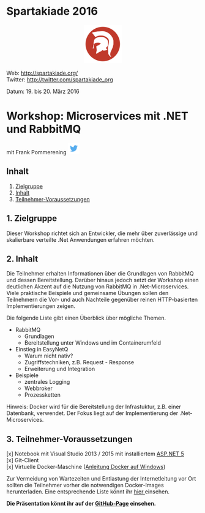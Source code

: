 # Spartakiade 2016

<p align="center"><img src="images/logo_spartakiade.png" width=100/></p>

Web: http://spartakiade.org/  
Twitter: http://twitter.com/spartakiade_org

Datum: 19. bis 20. März 2016

# Workshop: Microservices mit .NET und RabbitMQ
mit Frank Pommerening <a href="https://twitter.com/fpommerening"><img src="images/TwitterLogo.png" alt="Follow @fpommerening" width=30/></a> 

## Inhalt
1. [Zielgruppe](#zielgruppe)
2. [Inhalt](#inhalt)
3. [Teilnehmer-Voraussetzungen](#voraussetzungen)

<a name="zielgruppe"></a>
## 1. Zielgruppe
Dieser Workshop richtet sich an Entwickler, die mehr über zuverlässige und skalierbare verteilte .Net Anwendungen erfahren möchten.

<a name="themen"></a>
## 2. Inhalt
Die Teilnehmer erhalten Informationen über die Grundlagen von RabbitMQ und dessen Bereitstellung. Darüber hinaus jedoch setzt der Workshop einen 
deutlichen Akzent auf die Nutzung von RabbitMQ in .Net-Microservices. Viele praktische Beispiele und gemeinsame Übungen sollen den Teilnehmern die Vor- 
und auch Nachteile gegenüber reinen HTTP-basierten Implementierungen zeigen.

Die folgende Liste gibt einen Überblick über mögliche Themen.
- RabbitMQ
   - Grundlagen
   - Bereitstellung unter Windows und im Containerumfeld
- Einstieg in EasyNetQ
   - Warum nicht nativ?
   - Zugriffstechniken, z.B. Request - Response
   - Erweiterung und Integration
- Beispiele
   - zentrales Logging
   - Webbroker
   - Prozessketten

Hinweis: Docker wird für die Bereitstellung der Infrastuktur, z.B. einer Datenbank, verwendet. Der Fokus liegt auf der Implementierung der .Net-Microservices. 

<a name="voraussetzungen"></a>
## 3. Teilnehmer-Voraussetzungen
[x] Notebook mit Visual Studio 2013 / 2015 mit installiertem <a href="https://docs.asp.net/en/latest/getting-started/installing-on-windows.html">ASP.NET 5</a><br>
[x] Git-Client </br>
[x] Virtuelle Docker-Maschine (<a href="https://docs.docker.com/engine/installation/windows/">Anleitung Docker auf Windows</a>)

Zur Vermeidung von Wartezeiten und Entlastung der Internetleitung vor Ort sollten die Teilnehmer vorher die notwendigen Docker-Images herunterladen.
Eine entsprechende Liste könnt ihr <a href="dockerimages.md" > hier </a> einsehen.

<b>Die Präsentation könnt ihr auf der <a href="fpommerening.github.io/Spartakiade2016">GitHub-Page</a> einsehen.</b>
